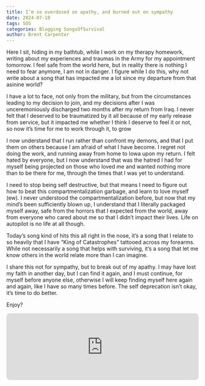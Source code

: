 ```yaml
---
title: I’m so overdosed on apathy, and burned out on sympathy
date: 2024-07-18
tags: SOS
categories: Blogging SongsOfSurvival
author: Brent Carpenter
---
```

Here I sit, hiding in my bathtub, while I work on my therapy homework, writing about my experiences and traumas in the Army for my appointment tomorrow. I feel safe from the world here, but in reality there is nothing I need to fear anymore, I am not in danger. I figure while I do this, why not write about a song that has impacted me a lot since my departure from that asinine world?

I have a lot to face, not only from the military, but from the circumstances leading to my decision to join, and my decisions after I was unceremoniously discharged two months after my return from Iraq. I never felt that I deserved to be traumatized by it all because of my early release from service, but it impacted me whether I think I deserve to feel it or not, so now it’s time for me to work through it, to grow

I now understand that I run rather than confront my demons, and that I put them on others because I am afraid of what I have become. I regret not doing the work, and running away from home to Iowa upon my return. I felt hated by everyone, but I now understand that was the hatred I had for myself being projected on those who loved me and wanted nothing more than to be there for me, through the times that I was yet to understand.

I need to stop being self destructive, but that means I need to figure out how to beat this compartmentalization garbage, and learn to love myself (ew). I never understood the compartmentalization before, but now that my mind’s been sufficiently blown up, I understand that I literally packaged myself away, safe from the horrors that I expected from the world, away from everyone who cared about me so that I didn’t impact their lives. Life on autopilot is no life at all though.

Today’s song kind of hits this all right in the nose, it’s a song that I relate to so heavily that I have “King of Catastrophes” tattooed across my forearms. While not necessarily a song that helps with surviving, it’s a song that let me know others in the world relate more than I can imagine.

I share this not for sympathy, but to break out of my apathy. I may have lost my faith in another day, but I can find it again, and I must continue, for myself before anyone else, otherwise I will keep finding myself here again and again, like I have so many times before. The self deprecation isn’t okay, it’s time to do better.

Enjoy?

<iframe id="embedPlayer" src="https://embed.music.apple.com/us/album/the-science-of-selling-yourself-short/1420810?i=1420790&amp;app=music&amp;itsct=music_box_player&amp;itscg=30200&amp;ls=1&amp;theme=auto" height="175px" frameborder="0" sandbox="allow-forms allow-popups allow-same-origin allow-scripts allow-top-navigation-by-user-activation" allow="autoplay *; encrypted-media *; clipboard-write" style="width: 100%; max-width: 660px; overflow: hidden; border-radius: 10px; transform: translateZ(0px); animation: 2s 6 loading-indicator; background-color: rgb(228, 228, 228);"></iframe>